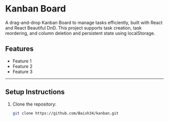 # Kanban Board

A drag-and-drop Kanban Board to manage tasks efficiently, built with React and React Beautiful DnD. This project supports task creation, task reordering, and column deletion and persistent state using localStorage.

## Features
- Feature 1
- Feature 2
- Feature 3

---

## Setup Instructions

1. Clone the repository:
   ```bash
   git clone https://github.com/Baish34/kanban.git
